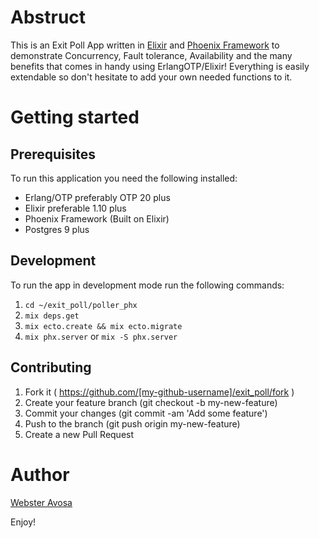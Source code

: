 # Abstruct
This is an Exit Poll App written in [Elixir](https://elixir-lang.org/) and [Phoenix Framework](https://www.phoenixframework.org/) to demonstrate Concurrency, Fault tolerance, Availability and the many benefits that comes in handy using ErlangOTP/Elixir!
Everything is easily extendable so don't hesitate to add your own needed functions to it.

# Getting started
## Prerequisites 
To run this application you need the following installed:
  * Erlang/OTP preferably OTP 20 plus
  * Elixir preferable 1.10 plus
  * Phoenix Framework (Built on Elixir)
  * Postgres 9 plus
  
## Development 
To run the app in development mode run the following commands:
1. ```cd ~/exit_poll/poller_phx```
2. ```mix deps.get```
3. ```mix ecto.create && mix ecto.migrate```
4. ```mix phx.server``` or ```mix -S phx.server```


## Contributing
1. Fork it ( https://github.com/[my-github-username]/exit_poll/fork )
2. Create your feature branch (git checkout -b my-new-feature)
3. Commit your changes (git commit -am 'Add some feature')
4. Push to the branch (git push origin my-new-feature)
5. Create a new Pull Request 

# Author 
[Webster Avosa](https://github.com/avosa)


Enjoy!
